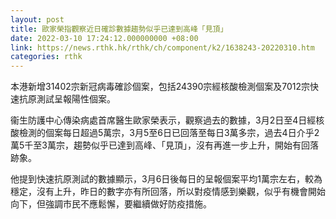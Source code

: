 ```yaml
---
layout: post
title: 歐家榮指觀察近日確診數據趨勢似乎已達到高峰「見頂」
date: 2022-03-10 17:24:12.000000000 +08:00
link: https://news.rthk.hk/rthk/ch/component/k2/1638243-20220310.htm
categories: rthk
---
```


本港新增31402宗新冠病毒確診個案，包括24390宗經核酸檢測個案及7012宗快速抗原測試呈報陽性個案。

衞生防護中心傳染病處首席醫生歐家榮表示，觀察過去的數據，3月2日至4日經核酸檢測的個案每日超過5萬宗，3月5至6日已回落至每日3萬多宗，過去4日介乎2萬5千至3萬宗，趨勢似乎已達到高峰、「見頂」，沒有再進一步上升，開始有回落跡象。

他提到快速抗原測試的數據顯示，3月6日後每日的呈報個案平均1萬宗左右，較為穩定，沒有上升，昨日的數字亦有所回落，所以對疫情感到樂觀，似乎有機會開始向下，但強調市民不應鬆懈，要繼續做好防疫措施。
